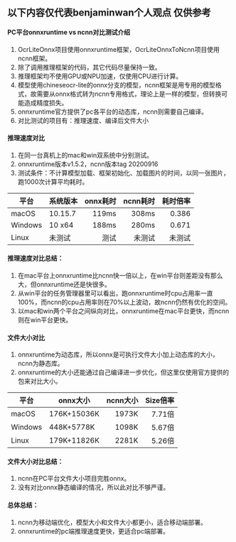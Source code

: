 ## 以下内容仅代表benjaminwan个人观点 仅供参考

#### PC平台onnxruntime vs ncnn对比测试介绍
1. OcrLiteOnnx项目使用onnxruntime框架，OcrLiteOnnxToNcnn项目使用ncnn框架。
2. 除了调用推理框架的代码，其它代码尽量保持一致。
3. 推理框架均不使用GPU或NPU加速，仅使用CPU进行计算。
4. 模型使用chineseocr-lite的onnx分支的模型，ncnn框架是用专用的模型格式，故需要从onnx格式转为ncnn专用格式，理论上是一样的模型，但转换可能造成精度损失。
5. onnxruntime官方提供了pc各平台的动态库，ncnn则需要自己编译。
6. 对比测试的项目有：推理速度、编译后文件大小

#### 推理速度对比
1. 在同一台真机上的mac和win双系统中分别测试。
2. onnxruntime版本v1.5.2，ncnn版本tag 20200916
3. 测试条件：不计算模型加载、框架初始化、加载图片的时间，以同一张图片，跑1000次计算平均耗时。

| 平台    | 系统版本  | onnx耗时 | ncnn耗时 | 耗时倍率 |
| ------- | ------- | ----: | ----: | ----: |
| macOS   | 10.15.7 | 119ms | 308ms | 0.386 |
| Windows | 10 x64  | 188ms | 280ms | 0.671 |
| Linux   | 未测试   | 测试   | 未测试 | 未测试 |

#### 推理速度对比总结：
1. 在mac平台上onnxruntime比ncnn快一倍以上，在win平台则差距没有那么大，但onnxruntime还是快很多。
2. 从win平台的任务管理器里可以看出，跑onnxruntime时cpu占用率一直100%，而ncnn的cpu占用率则在70%以上波动，故ncnn仍然有优化的空间。
3. 以mac和win两个平台之间纵向对比，onnxruntime在mac平台更快，而ncnn则在win平台更快。

#### 文件大小对比
1. onnxruntime为动态库，所以onnx是可执行文件大小加上动态库的大小，ncnn为静态库。
2. onnxruntime的大小还能通过自己编译进一步优化，但这里仅使用官方提供的包来对比大小。

| 平台     | onnx大小    | ncnn大小 | Size倍率 |
| ------- | ----------- | ----: | -----: |
| macOS   | 176K+15036K | 1973K | 7.71倍 |
| Windows | 448K+5778K  | 1098K | 5.67倍 |
| Linux   | 179K+11826K | 2281K | 5.26倍 |

#### 文件大小对比总结：
1. ncnn在PC平台文件大小项目完胜onnx。
2. 没有对比onnx静态编译的情况，所以此对比不够严谨。

#### 总体总结：
1. ncnn为移动端优化，模型大小和文件大小都更小，适合移动端部署。
2. onnxruntime的pc端推理速度更快，更适合pc端部署。